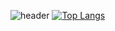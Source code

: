 ![header](https://capsule-render.vercel.app/api?type=transparent&text=근성과%20끈기로%20배우는%20개발자&animation=fadeIn&fontColor=000000&desc=Hello,%20Here%20view%20my%20profile.&descAlign=80&descAlignY=80)
[![Top Langs](https://github-readme-stats.vercel.app/api/top-langs/?username=km-young)](https://github.com/km-young/github-readme-stats)
<!--
**km-young/km-young** is a ✨ _special_ ✨ repository because its `README.md` (this file) appears on your GitHub profile.

Here are some ideas to get you started:

- 🔭 I’m currently working on ...
- 🌱 I’m currently learning ...
- 👯 I’m looking to collaborate on ...
- 🤔 I’m looking for help with ...
- 💬 Ask me about ...
- 📫 How to reach me: ...
- 😄 Pronouns: ...
- ⚡ Fun fact: ...
-->
